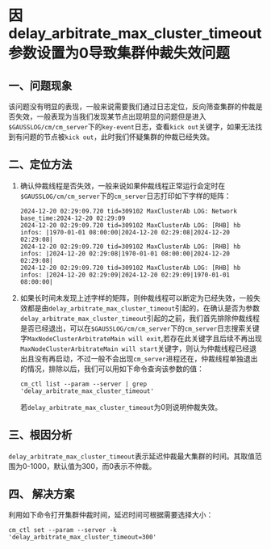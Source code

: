 # 因delay_arbitrate_max_cluster_timeout参数设置为0导致集群仲裁失效问题

## 一、问题现象
该问题没有明显的表现，一般来说需要我们通过日志定位，反向筛查集群的仲裁是否失效，一般表现为当我们发现某节点出现明显的问题但是进入`$GAUSSLOG/cm/cm_server`下的`key-event`日志，查看`kick out`关键字，如果无法找到有问题的节点被`kick out`，此时我们怀疑集群的仲裁已经失效。

## 二、定位方法

1. 确认仲裁线程是否失效，一般来说如果仲裁线程正常运行会定时在`$GAUSSLOG/cm/cm_server`下的`cm_server`日志打印如下字样的矩阵：
    ```shell
    2024-12-20 02:29:09.720 tid=309102 MaxClusterAb LOG: Network base_time:2024-12-20 02:29:09
    2024-12-20 02:29:09.720 tid=309102 MaxClusterAb LOG: [RHB] hb infos: |1970-01-01 08:00:00|2024-12-20 02:29:08|2024-12-20 02:29:08|
    2024-12-20 02:29:09.720 tid=309102 MaxClusterAb LOG: [RHB] hb infos: |2024-12-20 02:29:08|1970-01-01 08:00:00|2024-12-20 02:29:08|
    2024-12-20 02:29:09.720 tid=309102 MaxClusterAb LOG: [RHB] hb infos: |2024-12-20 02:29:09|2024-12-20 02:29:09|1970-01-01 08:00:00|
    ```
2. 如果长时间未发现上述字样的矩阵，则仲裁线程可以断定为已经失效，一般失效都是由`delay_arbitrate_max_cluster_timeout`引起的，在确认是否为参数`delay_arbitrate_max_cluster_timeout`引起的之前，我们首先排除仲裁线程是否已经退出，可以在`$GAUSSLOG/cm/cm_server`下的`cm_server`日志搜索关键字`MaxNodeClusterArbitrateMain will exit`,若存在此关键字且后续不再出现`MaxNodeClusterArbitrateMain will start`关键字，则认为仲裁线程已经退出且没有再启动，不过一般不会出现`cm_server`进程还在，仲裁线程单独退出的情况，排除以后，我们可以用如下命令查询该参数的值：
    ```shell
    cm_ctl list --param --server | grep 'delay_arbitrate_max_cluster_timeout'
    ```
    若`delay_arbitrate_max_cluster_timeout`为0则说明仲裁失效。

## 三、根因分析
`delay_arbitrate_max_cluster_timeout`表示延迟仲裁最大集群的时间。其取值范围为0-1000，默认值为300，而0表示不仲裁。

## 四、 解决方案
利用如下命令打开集群仲裁时间，延迟时间可根据需要选择大小：
```shell
cm_ctl set --param --server -k 'delay_arbitrate_max_cluster_timeout=300'
```